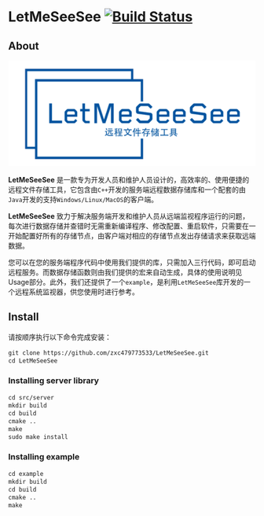# LetMeSeeSee [![Build Status](https://travis-ci.com/zxc479773533/LetMeSeeSee.svg?token=5zDzDfTUA9XfQtccPmCX&branch=master)](https://travis-ci.com/zxc479773533/LetMeSeeSee)

## About

<div align="center">
  <img src="img/LetMeSeeSee.png">
</div>

**LetMeSeeSee** 是一款专为开发人员和维护人员设计的，高效率的、使用便捷的远程文件存储工具，它包含由`C++`开发的服务端远程数据存储库和一个配套的由`Java`开发的支持`Windows/Linux/MacOS`的客户端。

**LetMeSeeSee** 致力于解决服务端开发和维护人员从远端监视程序运行的问题，每次进行数据存储并查错时无需重新编译程序、修改配置、重启软件，只需要在一开始配置好所有的存储节点，由客户端对相应的存储节点发出存储请求来获取远端数据。

您可以在您的服务端程序代码中使用我们提供的库，只需加入三行代码，即可启动远程服务。而数据存储函数则由我们提供的宏来自动生成，具体的使用说明见Usage部分。此外，我们还提供了一个`example`，是利用`LetMeSeeSee`库开发的一个远程系统监视器，供您使用时进行参考。

## Install

请按顺序执行以下命令完成安装：

```shell
git clone https://github.com/zxc479773533/LetMeSeeSee.git
cd LetMeSeeSee
```

### Installing server library

```shell
cd src/server
mkdir build
cd build
cmake ..
make
sudo make install
```

### Installing example

```shell
cd example
mkdir build
cd build
cmake ..
make
```
